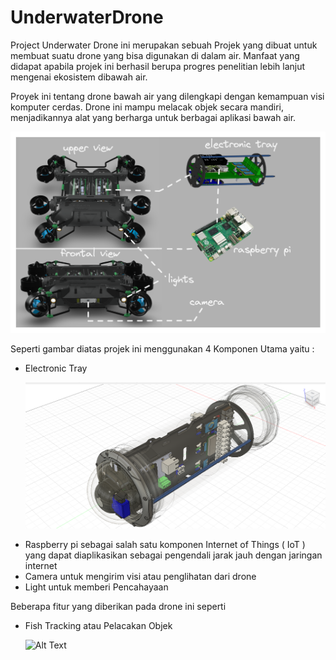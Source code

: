 # UnderwaterDrone
<p>Project Underwater Drone ini merupakan sebuah Projek yang dibuat untuk membuat suatu drone yang bisa digunakan di dalam air. Manfaat yang didapat apabila projek ini berhasil berupa progres penelitian lebih lanjut mengenai ekosistem dibawah air. </p>
<p>Proyek ini tentang drone bawah air yang dilengkapi dengan kemampuan visi komputer cerdas. Drone ini mampu melacak objek secara mandiri, menjadikannya alat yang berharga untuk berbagai aplikasi bawah air. </p>

![Image Alt](https://github.com/YukiAsahi/Underwater-Drone/blob/74ef37ef2ffe9954862e2753407889d24819e77c/Previewphoto/overview.png)

<p>Seperti gambar diatas projek ini menggunakan 4 Komponen Utama yaitu :</p>
<ul>
  <li>Electronic Tray</li>

  ![Image Alit](https://github.com/YukiAsahi/Underwater-Drone/blob/912172b25e821705ec297da67d0d86a313668d44/Previewphoto/drone_electronic_pipe.png)
  
  <li>Raspberry pi sebagai salah satu komponen Internet of Things ( IoT ) yang dapat diaplikasikan sebagai pengendali jarak jauh dengan jaringan internet</li>
  <li>Camera untuk mengirim visi atau penglihatan dari drone</li>
  <li>Light untuk memberi Pencahayaan</li>
</ul>

<p>Beberapa fitur yang diberikan pada drone ini seperti </p>
<ul>
  <li>Fish Tracking atau Pelacakan Objek</li>

  ![Alt Text](https://github.com/YukiAsahi/Underwater-Drone/blob/507a38f60ad97c2a8181ef64e8efbfc4d9c2f4a9/Previewphoto/Gif%20Ikan.gif)
  </ul>
